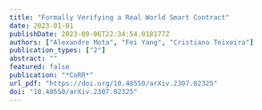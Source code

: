 ```yaml
---
title: "Formally Verifying a Real World Smart Contract"
date: 2023-01-01
publishDate: 2023-09-06T22:34:54.018177Z
authors: ["Alexandre Mota", "Fei Yang", "Cristiano Teixeira"]
publication_types: ["2"]
abstract: ""
featured: false
publication: "*CoRR*"
url_pdf: "https://doi.org/10.48550/arXiv.2307.02325"
doi: "10.48550/arXiv.2307.02325"
---
```


